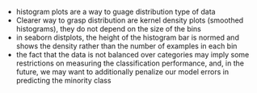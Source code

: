 - histogram plots are a way to guage distribution type of data
- Clearer way to grasp distribution are kernel density plots (smoothed histograms), they do not depend on the size of the bins
- in seaborn distplots, the height of the histogram bar is normed and shows the density rather than the number of examples in each bin
- the fact that the data is not balanced over categories may imply some restrictions on measuring the classification performance, and, in the future, we may want to additionally penalize our model errors in predicting the minority class
